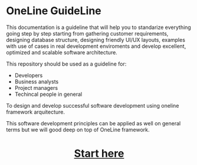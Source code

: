 # OneLine GuideLine

This documentation is a guideline that will help you to standarize everything going step by step starting from gathering customer requirements, designing database structure, designing friendly UI/UX layouts, examples with use of cases in real development enviroments and develop excellent, optimized and scalable software architecture.

This repository should be used as a guideline for: 

- Developers
- Business analysts
- Project managers 
- Techincal people in general

To design and develop successful software development using oneline framework arquitecture.

This software development principles can be applied as well on general terms but we will good deep on top of OneLine framework.

# <h1 align="center">[Start here](https://github.com/arivera12/OneLineGuideLine/wiki)</h1>
